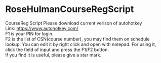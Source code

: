 # RoseHulmanCourseRegScript
CourseReg Script
Please download current verison of autohotkey  
Link: https://www.autohotkey.com/  
F1 is your PIN for login.  
F2 is the list of CSN(course number), you may find them on schedule lookup. 
You can edit it by right click and open with notepad.
For using it, click the field of input and press the F1/F2 button.  
If you find it is useful, please give a star mark.  
